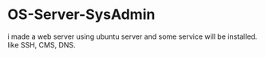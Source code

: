# OS-Server-SysAdmin
i made a web server using ubuntu server and some service will be installed. like SSH, CMS, DNS.
